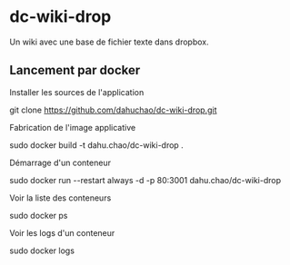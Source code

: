 # dc-wiki-drop
Un wiki avec une base de fichier texte dans dropbox.

## Lancement par docker

Installer les sources de l'application

git clone https://github.com/dahuchao/dc-wiki-drop.git

Fabrication de l'image applicative

sudo docker build -t dahu.chao/dc-wiki-drop .

Démarrage d'un conteneur

sudo docker run --restart always -d -p 80:3001 dahu.chao/dc-wiki-drop

Voir la liste des conteneurs

sudo docker ps

Voir les logs d'un conteneur

sudo docker logs <PID>
